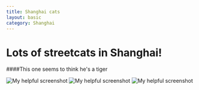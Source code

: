 ```yaml
---
title: Shanghai cats
layout: basic
category: Shanghai
---
```



Lots of streetcats in Shanghai!
===============================

####This one seems to think he's a tiger

![My helpful screenshot](http://res.cloudinary.com/djfwqxjdx/image/upload/v1412514008/cat1_wtqryc.jpg)
![My helpful screenshot](http://res.cloudinary.com/djfwqxjdx/image/upload/v1412514179/cat2_oilvte.jpg)
![My helpful screenshot](http://res.cloudinary.com/djfwqxjdx/image/upload/v1412514168/cat3_lbldxj.jpg)

